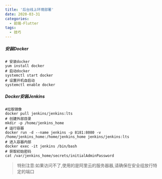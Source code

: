 ```yaml
---
title: '后台线上环境部署'
date: 2020-03-31
categories: 
  - 前端-Flutter
tags:
  - 技巧
---
```

##### 安装Docker

```shell
# 安装docker
yum install docker
# 启动docker
systemctl start docker
# 设置开机自启动
systemctl enable docker
```

##### Docker安装Jenkins

```shell
#拉取镜像
docker pull jenkins/jenkins:lts
# 创建外部目录
mkdir -p /home/jenkins_home
# 运行容器
docker run -d --name jenkins -p 8181:8080 -v /home/jenkins_home:/home/jenkins_home jenkins/jenkins:lts
# 进入容器内部
docker exec -it jenkins /bin/bash
# 获取初始密码
cat /var/jenkins_home/secrets/initialAdminPassword
```

> 特别注意:如果访问不了,使用的是阿里云的服务器器,请确保在安全组放行特定的端口
